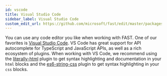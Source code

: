 ```yaml
---
id: vscode
title: Visual Studio Code
sidebar_label: Visual Studio Code
custom_edit_url: https://github.com/microsoft/fast/edit/master/packages/web-components/fast-foundation/docs/tools/vscode.md
---
```


You can use any code editor you like when working with FAST. One of our favorites is [Visual Studio Code](https://code.visualstudio.com/). VS Code has great support for API autocomplete for TypeScript and JavaScript APIs, as well as a rich ecosystem of plugins. When working with VS Code, we recommend using the [literally-html](https://marketplace.visualstudio.com/items?itemName=webreflection.literally-html) plugin to get syntax highlighting and documentation in your `html` blocks and the [es6-string-css](https://marketplace.visualstudio.com/items?itemName=bashmish.es6-string-css) plugin to get syntax highlighting in your `css` blocks.